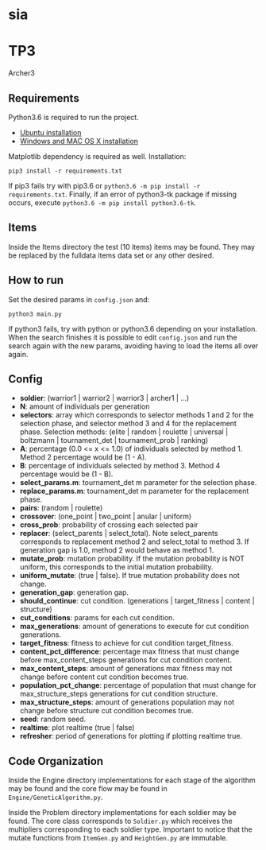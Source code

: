 # sia

# TP3

Archer3

## Requirements

Python3.6 is required to run the project.
* [Ubuntu installation](https://askubuntu.com/questions/865554/how-do-i-install-python-3-6-using-apt-get)
* [Windows and MAC OS X installation](https://www.python.org/downloads/release/python-365/)

Matplotlib dependency is required as well. Installation:

```
pip3 install -r requirements.txt
```

If pip3 fails try with pip3.6 or `python3.6 -m pip install -r requirements.txt`. Finally, if an error of python3-tk package if missing occurs, execute `python3.6 -m pip install python3.6-tk`.

## Items

Inside the Items directory the test (10 items) items may be found. They may be replaced by the fulldata items data set or any other desired.

## How to run

Set the desired params in `config.json` and:

```
python3 main.py
```

If python3 fails, try with python or python3.6 depending on your installation. When the search finishes it is possible to edit `config.json` and run the search again with the new params, avoiding having to load the items all over again.

## Config

* **soldier**: (warrior1 \| warrior2 \| warrior3 \| archer1 \| ...)
* **N**: amount of individuals per generation
* **selectors**: array which corresponds to selector methods 1 and 2 for the selection phase, and selector method 3 and 4 for the replacement phase.
Selection methods: (elite \| random \| roulette \| universal \| boltzmann \| tournament_det \| tournament_prob \| ranking)
* **A**: percentage (0.0 <= x <= 1.0) of individuals selected by method 1. Method 2 percentage would be (1 - A).
* **B**: percentage of individuals selected by method 3. Method 4 percentage would be (1 - B).
* **select\_params.m**: tournament\_det m parameter for the selection phase.
* **replace\_params.m**: tournament\_det m parameter for the replacement phase.
* **pairs**: (random \| roulette)
* **crossover**: (one_point \| two_point \| anular \| uniform)
* **cross\_prob**: probability of crossing each selected pair
* **replacer**: (select_parents \| select_total). Note select\_parents corresponds to replacement method 2 and select\_total to method 3. If generation gap is 1.0, method 2 would behave as method 1.
* **mutate\_prob**: mutation probability. If the mutation probability is NOT uniform, this corresponds to the initial mutation probability.
* **uniform\_mutate**: (true \| false). If true mutation probability does not change.
* **generation\_gap**: generation gap.
* **should\_continue**: cut condition. (generations \| target_fitness \| content \| structure)
* **cut\_conditions**: params for each cut condition.
* **max\_generations**: amount of generations to execute for cut condition generations.
* **target\_fitness**: fitness to achieve for cut condition target_fitness.
* **content\_pct\_difference**: percentage max fitness that must change before max\_content\_steps generations for cut condition content.
* **max\_content\_steps**: amount of generations max fitness may not change before content cut condition becomes true.
* **population\_pct\_change**: percentage of population that must change for max\_structure\_steps generations for cut condition structure.
* **max\_structure\_steps**: amount of generations population may not change before structure cut condition becomes true.
* **seed**: random seed.
* **realtime**: plot realtime (true \| false)
* **refresher**: period of generations for plotting if plotting realtime true.

## Code Organization

Inside the Engine directory implementations for each stage of the algorithm may be found and the core flow may be found in `Engine/GeneticAlgorithm.py`.

Inside the Problem directory implementations for each soldier may be found. The core class corresponds to `Soldier.py` which receives the multipliers corresponding to each soldier type. Important to notice that the mutate functions from `ItemGen.py` and `HeightGen.py` are immutable.
